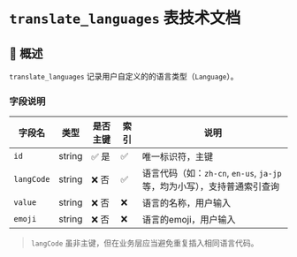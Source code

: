 # `translate_languages` 表技术文档

## 📄 概述

`translate_languages` 记录用户自定义的的语言类型（`Language`）。

### 字段说明

| 字段名     | 类型   | 是否主键 | 索引 | 说明                                                                     |
| ---------- | ------ | -------- | ---- | ------------------------------------------------------------------------ |
| `id`       | string | ✅ 是    | ✅   | 唯一标识符，主键                                                         |
| `langCode` | string | ❌ 否    | ✅   | 语言代码（如：`zh-cn`, `en-us`, `ja-jp` 等，均为小写），支持普通索引查询 |
| `value`    | string | ❌ 否    | ❌   | 语言的名称，用户输入                                                     |
| `emoji`    | string | ❌ 否    | ❌   | 语言的emoji，用户输入                                                    |

> `langCode` 虽非主键，但在业务层应当避免重复插入相同语言代码。
